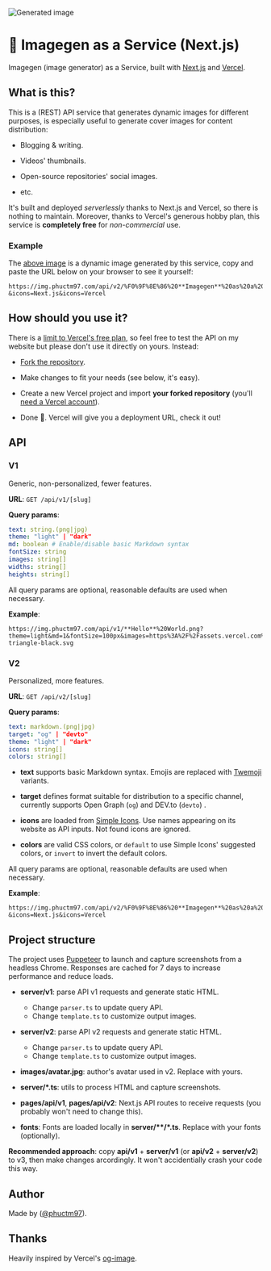 ![Generated image][cover image]

# 🌠 Imagegen as a Service (Next.js)

Imagegen (image generator) as a Service, built with [Next.js] and [Vercel].

## What is this?

This is a (REST) API service that generates dynamic images for different purposes, is especially useful to generate cover images for content distribution:

- Blogging & writing.

- Videos' thumbnails.

- Open-source repositories' social images.

- etc.

It's built and deployed _serverlessly_ thanks to Next.js and Vercel, so there is nothing to maintain. Moreover, thanks to Vercel's generous hobby plan, this service is **completely free** for _non-commercial_ use.

### Example

The [above image][cover image] is a dynamic image generated by this service, copy and paste the URL below on your browser to see it yourself:

```
https://img.phuctm97.com/api/v2/%F0%9F%8E%86%20**Imagegen**%20as%20a%20Service?&icons=Next.js&icons=Vercel
```

## How should you use it?

There is a [limit to Vercel's free plan][vercel limit], so feel free to test the API on my website but please don't use it directly on yours. Instead:

- [Fork the repository](https://github.com/phuctm97/img/fork).

- Make changes to fit your needs (see below, it's easy).

- Create a new Vercel project and import **your forked repository** (you'll [need a Vercel account][vercel signup]).

- Done 🎉. Vercel will give you a deployment URL, check it out!

## API

### V1

Generic, non-personalized, fewer features.

**URL**: `GET /api/v1/[slug]`

**Query params**:

```yml
text: string.(png|jpg)
theme: "light" | "dark"
md: boolean # Enable/disable basic Markdown syntax
fontSize: string
images: string[]
widths: string[]
heights: string[]
```

All query params are optional, reasonable defaults are used when necessary.

**Example**:

```
https://img.phuctm97.com/api/v1/**Hello**%20World.png?theme=light&md=1&fontSize=100px&images=https%3A%2F%2Fassets.vercel.com%2Fimage%2Fupload%2Ffront%2Fassets%2Fdesign%2Fvercel-triangle-black.svg
```

### V2

Personalized, more features.

**URL**: `GET /api/v2/[slug]`

**Query params**:

```yml
text: markdown.(png|jpg)
target: "og" | "devto"
theme: "light" | "dark"
icons: string[]
colors: string[]
```

- **text** supports basic Markdown syntax. Emojis are replaced with [Twemoji] variants.

- **target** defines format suitable for distribution to a specific channel, currently supports Open Graph (`og`) and DEV.to (`devto`) .

- **icons** are loaded from [Simple Icons]. Use names appearing on its website as API inputs. Not found icons are ignored.

- **colors** are valid CSS colors, or `default` to use Simple Icons' suggested colors, or `invert` to invert the default colors.

All query params are optional, reasonable defaults are used when necessary.

**Example**:

```
https://img.phuctm97.com/api/v2/%F0%9F%8E%86%20**Imagegen**%20as%20a%20Service?&icons=Next.js&icons=Vercel
```

## Project structure

The project uses [Puppeteer] to launch and capture screenshots from a headless Chrome. Responses are cached for 7 days to increase performance and reduce loads.

- **server/v1**: parse API v1 requests and generate static HTML.

  - Change `parser.ts` to update query API.
  - Change `template.ts` to customize output images.

- **server/v2**: parse API v2 requests and generate static HTML.

  - Change `parser.ts` to update query API.
  - Change `template.ts` to customize output images.

- **images/avatar.jpg**: author's avatar used in v2. Replace with yours.

- **server/\*.ts**: utils to process HTML and capture screenshots.

- **pages/api/v1**, **pages/api/v2**: Next.js API routes to receive requests (you probably won't need to change this).

- **fonts**: Fonts are loaded locally in **server/\*\*/\*.ts**. Replace with your fonts (optionally).

**Recommended approach**: copy **api/v1** + **server/v1** (or **api/v2** + **server/v2**) to v3, then make changes arcordingly. It won't accidentially crash your code this way.

## Author

Made by ([@phuctm97]).

## Thanks

Heavily inspired by Vercel's [og-image].

<!-- Links -->

[cover image]: https://img.phuctm97.com/api/v2/%F0%9F%8E%86%20**Imagegen**%20as%20a%20Service?&icons=Next.js&icons=Vercel
[@phuctm97]: https://twitter.com/phuctm97
[next.js]: https://nextjs.org
[vercel]: https://vercel.com
[vercel limit]: https://vercel.com/docs/platform/fair-use-policy#typical-monthly-usage-guidelines
[vercel signup]: https://vercel.com/signup
[simple icons]: https://simpleicons.org
[twemoji]: https://twemoji.twitter.com
[og-image]: https://github.com/vercel/og-image
[puppeteer]: https://github.com/puppeteer/puppeteer
